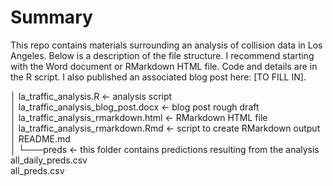 # Summary

This repo contains materials surrounding an analysis of collision data in Los Angeles.
Below is a description of the file structure.
I recommend starting with the Word document or RMarkdown HTML file.
Code and details are in the R script.
I also published an associated blog post here: [TO FILL IN].


│   la_traffic_analysis.R                <- analysis script   
│   la_traffic_analysis_blog_post.docx   <- blog post rough draft   
│   la_traffic_analysis_rmarkdown.html   <- RMarkdown HTML file   
│   la_traffic_analysis_rmarkdown.Rmd    <- script to create RMarkdown output   
│   README.md   
│
└───preds                                <- this folder contains predictions resulting from the analysis   
        all_daily_preds.csv   
        all_preds.csv   
